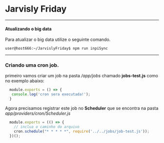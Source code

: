 # Jarvisly Friday
---

#### Atualizando o big data

Para atualizar o big data utilize o seguinte comando.
```console 
user@host666:~/JarvislyFriday$ npm run inpiSync
```

---
### Criando uma cron job.

primeiro vamos criar um job na pasta */app/jobs* chamado **jobs-test.js** como no exemplo abaixo:

```javascript
  module.exports = () => {
   console.log('cron sera executada!');
  }
```

Agora precisamos registrar este job no **Scheduler** que se encontra na pasta *app/providers/cron/Scheduler.js*

```javascript
  module.exports = (() => {
    // inclua o caminho do arquivo
    cron.schedule("* * * * *", require('../../jobs/job-test.js'));
  })();
```
